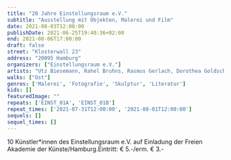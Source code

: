 ```yaml
---
title: "20 Jahre Einstellungsraum e.V."
subtitle: "Ausstellung mit Objekten, Malerei und Film"
date: 2021-08-03T12:00:00
publishDate: 2021-06-25T19:40:36+02:00
end: 2021-08-06T17:00:00
draft: false
street: "Klosterwall 23"
address: "20095 Hamburg"
organizers: ["Einstellungsraum e.V."]
artists: "Utz Biesemann, Rahel Bruhns, Rasmus Gerlach, Dorothea Goldschmidt, Waltraut Kiessner, Yukari Kosakai, Sabine Mohr, Adriane Steckhan, Llaura I. Suenner, Elke Suhr"
walks: ["Ost"]
genres: ['Malerei', 'Fotografie', 'Skulptur', 'Literatur']
kids: []
featuredImage: ""
repeats: ['EINST_01A', 'EINST_01B']
repeat_times: ['2021-07-31T12:00:00', '2021-08-01T12:00:00']
sequels: []
sequel_times: []
---
```


10 Künstler\*innen des Einstellungsraum e.V. auf Einladung der Freien Akademie der Künste/Hamburg.Eintritt: € 5.-/erm. € 3.- 